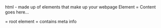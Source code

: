 html - made up of elements that make up your webpage 
Element = <tagname>Content goes here...</tagname>
<!DOCTYPE>
<html> = root element
<head> = contains meta info 
<title> = specifies title 
<body> =                                                                   visible page content

Leaving Comments in HTML
control + / 
<!-- this is a comment -->

lorem30 = makes up 30 random words

<strong>TEXT<strong> =                                                      bolds text
<em>TEXT<em> =                                                              italic
<mark>TEXT<mark> =                                                          Highlight text
<del>                                                                       cross out
<ins>                                                                       underline

LISTS
ordered lists 

unordered lists

span is something you want to go back into
div seperates the text 

cd frontEndNotes/ to get back into the folder and feature that you want to get to 

attributes are always defined in the open tag





<h2 style="color:red">Summary</h2>                                          to change color of font

   <label for="MJ">MJ</label>                                               for using RADIO buttons
    <input type="radio" id="MJ" placeholder="MJ">
    <label for="LBJ">LBJ</label>
    <input type="radio" id="LBJ" placeholder="LBJ">
    <label for="KB">KB</label>
    <input type="radio" id="KB" placeholder="KB">

   <label for="FavPlayer">Who is Your Favorite Player?</label>              for DROPDOWNS
        <select name="FavPlayer" id="FavPlayer">
            <option value="MJ">MJ</option>  
            <option value="LBJ">LBJ</option>
            <option value="KB">KB</option>
        </select>

<label for="Thoughts">What are your thoughts on this discussion?</label>    FOR A TEXT BOX 
<textarea name="Thoughts" id="Thoughts"></textarea><br><br>

<label for="Color">Color</label>
<input type="Color" name="Color" id="Color"><br><br>                        FOR USER TO PICK A COLOR

<label for="resume">Upload your resume</label>
<input type="file" name="resume" id="resume" multiple><br><br>              FOR USER BEING ABLE TO UPLOAD A FILE OR FILES

<input type="range" min="1" max="10" step="1">                              TO INSERT A RANGE BAR

<label for="search">Search</label>                                          TO INSERT A SEARCH FIELD
<input type="search" name="search" id="search"> <br><br>

        ctrl+c   is for returning  back to terminal

<th style="background-color: red">Player Name</th>                          TO CHANGE COLOR OF BACKGROUND

<hr>                                                                        DISPLAYS A LINE

<body style="font-family:Arial, Helvetica, sans-serif">                     SPECIFIES THE FONT OF AN ELEMENT

<body style="font-weight:1000">                                             SPECIFIES THE BOLDNESS 

<body style="text-align:center">                                            ALIGNS TEXT

<body style="text-decoration:red">                                          DECORATION OF TEXT

<body style="font-size:30p">                                                EDITS THE FONT SIZE

<body style="text-align:center">                                            ALIGNS TEXT

